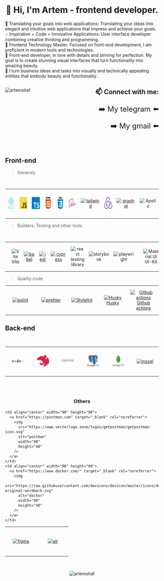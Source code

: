<div>
  <h1 align="center">👋 Hi, I'm Artem - frontend developer.</h1>
  <div>
    🎯 Translating your goals into web applications: Translating your ideas into
    elegant and intuitive web applications that impress and achieve your goals.
  </div>
  <div>
    💡 Inspiration + Code = Innovative Applications: User interface developer
    combining creative thinking and programming.
  </div>
  <div>
    🔨 Frontend Technology Master: Focused on front-end development, I am
    proficient in modern tools and technologies.
  </div>
  <div>
    🎨 Front-end developer, in love with details and striving for perfection. My
    goal is to create stunning visual interfaces that turn functionality into
    amazing beauty.
  </div>
  <div>
    🌈 I turn business ideas and tasks into visually and technically appealing
    entities that embody beauty and functionality.
  </div>

  <div>
    <div>
      <img
        align="left"
        src="https://github-readme-stats.vercel.app/api/top-langs?username=artemshaf&show_icons=true&locale=en&layout=compact"
        alt="artemshaf"
        height="200px"
      />
    </div>
    <div align="right">
      <h2>📫 Connect with me:</h2>
      <p>
        <a
          style="font-size: 24px; text-decoration: none"
          href="https://t.me/shafArt"
          >&#10145;&#65039; My telegram &#11013;&#65039;</a
        >
      </p>
      <p>
        <a
          style="font-size: 24px; text-decoration: none"
          href="mailto:shafarenko.a.work@gmail.com"
          type="gmail"
          >&#10145;&#65039; My gmail &#11013;&#65039;</a
        >
      </p>
    </div>
  </div>
  <br />
  <br />

  <div>
    <h2 align="left">Front-end</h2>
  </div>

  > Generals

  <br />

  <table width="100%">
    <tr>
      <td align="center" width="90" height="90">
        <a href="https://reactjs.org/" target="_blank" rel="noreferrer">
          <img
            src="https://raw.githubusercontent.com/devicons/devicon/master/icons/react/react-original-wordmark.svg"
            alt="react"
            width="40"
            height="40"
          />
        </a>
      </td>
      <td align="center" width="90" height="90">
        <a
          href="https://developer.mozilla.org/en-US/docs/Web/JavaScript"
          target="_blank"
          rel="noreferrer"
        >
          <img
            src="https://raw.githubusercontent.com/devicons/devicon/master/icons/javascript/javascript-original.svg"
            alt="javascript"
            width="40"
            height="40"
          />
        </a>
      </td>
      <td align="center" width="90" height="90">
        <a
          href="https://www.typescriptlang.org/"
          target="_blank"
          rel="noreferrer"
        >
          <img
            src="https://raw.githubusercontent.com/devicons/devicon/master/icons/typescript/typescript-original.svg"
            alt="typescript"
            width="40"
            height="40"
          />
        </a>
      </td>
      <td align="center" width="90" height="90">
        <a href="https://www.w3.org/html/" target="_blank" rel="noreferrer">
          <img
            src="https://raw.githubusercontent.com/devicons/devicon/master/icons/html5/html5-original-wordmark.svg"
            alt="html5"
            width="40"
            height="40"
          />
        </a>
      </td>
      <td align="center" width="90" height="90">
        <a
          href="https://www.w3schools.com/css/"
          target="_blank"
          rel="noreferrer"
        >
          <img
            src="https://raw.githubusercontent.com/devicons/devicon/master/icons/css3/css3-original-wordmark.svg"
            alt="css3"
            width="40"
            height="40"
          />
        </a>
      </td>
      <td align="center" width="90" height="90">
        <a href="https://sass-lang.com" target="_blank" rel="noreferrer">
          <img
            src="https://raw.githubusercontent.com/devicons/devicon/master/icons/sass/sass-original.svg"
            alt="sass"
            width="40"
            height="40"
          />
        </a>
      </td>
      <td align="center" width="90" height="90">
        <a href="https://tailwindcss.com/" target="_blank" rel="noreferrer">
          <img
            src="https://www.vectorlogo.zone/logos/tailwindcss/tailwindcss-icon.svg"
            alt="tailwind"
            width="40"
            height="40"
          />
        </a>
      </td>
      <td align="center" width="90" height="90">
        <a href="https://redux.js.org" target="_blank" rel="noreferrer">
          <img
            src="https://raw.githubusercontent.com/devicons/devicon/master/icons/redux/redux-original.svg"
            alt="redux"
            width="40"
            height="40"
          />
        </a>
      </td>
      <td align="center" width="90" height="90">
        <a href="https://graphql.org" target="_blank" rel="noreferrer">
          <img
            src="https://www.vectorlogo.zone/logos/graphql/graphql-icon.svg"
            alt="graphql"
            width="40"
            height="40"
          />
        </a>
      </td>
      <td align="center" width="90" height="90">
        <a>
          <img
            src="https://brandeps.com/logo-download/A/Apollo-GraphQL-logo-vector-01.svg"
            width="40"
            height="40"
            alt="Apollo"
          />
        </a>
      </td>
    </tr>
  </table>

  > Builders, Testing and other tools

  <br />

  <table he width="100%">
    <tr>
      <td align="center" width="90" height="90">
        <a href="https://webpack.js.org" target="_blank" rel="noreferrer">
          <img
            src="https://raw.githubusercontent.com/devicons/devicon/d00d0969292a6569d45b06d3f350f463a0107b0d/icons/webpack/webpack-original-wordmark.svg"
            alt="webpack"
            width="40"
            height="40"
          />
        </a>
      </td>
      <td align="center" width="90" height="90">
        <a>
          <img
            src="https://vitejs.dev/logo.svg"
            width="40"
            height="40"
            alt="Vite"
          />
        </a>
        <br />Vite
      </td>
      <td align="center" width="90" height="90">
        <a href="https://babeljs.io/" target="_blank" rel="noreferrer">
          <img
            src="https://www.vectorlogo.zone/logos/babeljs/babeljs-icon.svg"
            alt="babel"
            width="40"
            height="40"
          />
        </a>
      </td>
      <td align="center" width="90" height="90">
        <a href="https://jestjs.io" target="_blank" rel="noreferrer">
          <img
            src="https://www.vectorlogo.zone/logos/jestjsio/jestjsio-icon.svg"
            alt="jest"
            width="40"
            height="40"
          />
        </a>
      </td>
      <td align="center" width="90" height="90">
        <a href="https://www.cypress.io" target="_blank" rel="noreferrer">
          <img
            src="https://raw.githubusercontent.com/simple-icons/simple-icons/6e46ec1fc23b60c8fd0d2f2ff46db82e16dbd75f/icons/cypress.svg"
            alt="cypress"
            width="40"
            height="40"
          />
        </a>
      </td>
      <td align="center" width="90" height="90">
        <a>
          <img
            src="https://assets.devographics.com/projects/testing_library.png"
            width="40"
            height="40"
            alt="react testing library"
          />
        </a>
      </td>
      <td align="center" width="90" height="90">
        <a>
          <img
            src="https://brandeps.com/icon-download/S/Storybook-icon-vector-02.svg"
            width="40"
            height="40"
            alt="storybook"
          />
        </a>
      </td>
      <td align="center" width="90" height="90">
        <a>
          <img
            src="https://playwright.dev/img/playwright-logo.svg"
            width="40"
            height="40"
            alt="playwright"
          />
        </a>
      </td>
      <td align="center" width="90" height="90">
        <a href="https://nodejs.org" target="_blank" rel="noreferrer">
          <img
            src="https://raw.githubusercontent.com/devicons/devicon/master/icons/nodejs/nodejs-original-wordmark.svg"
            alt="nodejs"
            width="40"
            height="40"
          />
        </a>
      </td>
      <td align="center" width="90" height="90">
        <a>
          <img
            src="https://media.zeemly.com/zeemly/product/material-ui.png"
            width="40"
            height="40"
            alt="Material UI"
          />
        </a>
        <br />
        <span>UI-Kit</span>
      </td>
    </tr>
  </table>

  > Quality code

  <table width="100%">
    <tr>
      <td align="center" width="90" height="90">
        <a href="https://eslint.org/" target="_blank" rel="noreferrer">
          <img
            src="https://brandeps.com/icon-download/E/Eslint-icon-vector-02.svg"
            width="40"
            height="40"
            alt="eslint"
          />
        </a>
      </td>
      <td align="center" width="90" height="90">
        <a href="https://prettier.io/" target="_blank" rel="noreferrer">
          <img
            src="https://brandeps.com/icon-download/P/Prettier-icon-vector-02.svg"
            width="40"
            height="40"
            alt="prettier"
          />
        </a>
      </td>
      <td align="center" width="90" height="90">
        <a href="https://stylelint.io/" target="_blank" rel="noreferrer">
          <img
            src="https://brandeps.com/logo-download/S/Stylelint-logo-vector-01.svg"
            width="40"
            height="40"
            alt="Stylelint"
          />
        </a>
      </td>
      <td align="center" width="90" height="90">
        <a
          href="https://typicode.github.io/husky/"
          target="_blank"
          rel="noreferrer"
        >
          <img
            src="https://www.svgrepo.com/show/500093/husky.svg"
            width="40"
            height="40"
            alt="Husky"
          />
          <br />
          <span>Husky</span>
        </a>
      </td>
      <td align="center" width="90" height="90">
        <a
          href="https://github.com/features/actions"
          target="_blank"
          rel="noreferrer"
        >
          <img
            src="https://www.svgrepo.com/show/306098/githubactions.svg"
            width="40"
            height="40"
            alt="Github actions"
          />
          <br />
          <span>Github <br />actions</span>
        </a>
      </td>
    </tr>
  </table>

  <h2 align="left">Back-end</h2>

  <br />
  <table width="100%">
    <tr>
      <td align="center" width="90" height="90">
        <a href="https://nodejs.org" target="_blank" rel="noreferrer">
          <img
            src="https://raw.githubusercontent.com/devicons/devicon/master/icons/nodejs/nodejs-original-wordmark.svg"
            alt="nodejs"
            width="40"
            height="40"
          />
        </a>
      </td>
      <td align="center" width="90" height="90">
        <a href="https://nestjs.com/" target="_blank" rel="noreferrer">
          <img
            src="https://raw.githubusercontent.com/devicons/devicon/master/icons/nestjs/nestjs-plain.svg"
            alt="nestjs"
            width="40"
            height="40"
          />
        </a>
      </td>
      <td align="center" width="90" height="90">
        <a href="https://expressjs.com" target="_blank" rel="noreferrer">
          <img
            src="https://raw.githubusercontent.com/devicons/devicon/master/icons/express/express-original-wordmark.svg"
            alt="express"
            width="40"
            height="40"
          />
        </a>
      </td>
      <td align="center" width="90" height="90">
        <a href="https://www.postgresql.org" target="_blank" rel="noreferrer">
          <img
            src="https://raw.githubusercontent.com/devicons/devicon/master/icons/postgresql/postgresql-original-wordmark.svg"
            alt="postgresql"
            width="40"
            height="40"
          />
        </a>
      </td>
      <td align="center" width="90" height="90">
        <a href="https://www.mongodb.com/" target="_blank" rel="noreferrer">
          <img
            src="https://raw.githubusercontent.com/devicons/devicon/master/icons/mongodb/mongodb-original-wordmark.svg"
            alt="mongodb"
            width="40"
            height="40"
          />
        </a>
      </td>
      <td align="center" width="90" height="90">
        <a
          href="https://www.microsoft.com/en-us/sql-server"
          target="_blank"
          rel="noreferrer"
        >
          <img
            src="https://www.svgrepo.com/show/303229/microsoft-sql-server-logo.svg"
            alt="mssql"
            width="40"
            height="40"
          />
        </a>
      </td>
    </tr>
  </table>

  <br />
  <br />

  <h3 style="text-align: center">Others</h3>

  <table width="100%">
    <td align="center" width="90" height="90">
      <a href="https://www.figma.com/" target="_blank" rel="noreferrer">
        <img
          src="https://www.vectorlogo.zone/logos/figma/figma-icon.svg"
          alt="figma"
          width="40"
          height="40"
        />
      </a>
    </td>
    <td align="center" width="90" height="90">
      <a href="https://git-scm.com/" target="_blank" rel="noreferrer">
        <img
          src="https://www.vectorlogo.zone/logos/git-scm/git-scm-icon.svg"
          alt="git"
          width="40"
          height="40"
        />
      </a>
    </td>

    <td align="center" width="90" height="90">
      <a href="https://postman.com" target="_blank" rel="noreferrer">
        <img
          src="https://www.vectorlogo.zone/logos/getpostman/getpostman-icon.svg"
          alt="postman"
          width="40"
          height="40"
        />
      </a>
    </td>
    <td align="center" width="90" height="90">
      <a href="https://www.docker.com/" target="_blank" rel="noreferrer">
        <img
          src="https://raw.githubusercontent.com/devicons/devicon/master/icons/docker/docker-original-wordmark.svg"
          alt="docker"
          width="40"
          height="40"
        />
      </a>
    </td>
  </table>

  <br />
  <br />

  <div align="center">
    <img
      src="https://github-profile-trophy.vercel.app/?username=artemshaf"
      alt="artemshaf"
    />
  </div>
</div>

